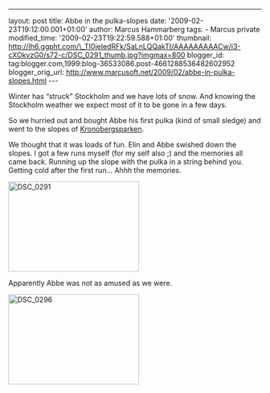 ---
layout: post
title: Abbe in the pulka-slopes
date: '2009-02-23T19:12:00.001+01:00'
author: Marcus Hammarberg
tags: - Marcus
private
modified_time: '2009-02-23T19:22:59.588+01:00'
thumbnail: http://lh6.ggpht.com/\_TI0jeIedRFk/SaLnLQQakTI/AAAAAAAAACw/i3-cXOkvzG0/s72-c/DSC_0291_thumb.jpg?imgmax=800
blogger_id: tag:blogger.com,1999:blog-36533086.post-4661288536482602952
blogger_orig_url: http://www.marcusoft.net/2009/02/abbe-in-pulka-slopes.html ---

Winter has “struck” Stockholm and we have lots of snow. And knowing the
Stockholm weather we expect most of it to be gone in a few days.

So we hurried out and bought Abbe his first pulka (kind of small sledge)
and went to the slopes of
<a href="http://www.hitta.se/LargeMap.aspx?var=Kronobergsparken"
target="_blank">Kronobergsparken</a>.

We thought that it was loads of fun. Elin and Abbe swished down the
slopes. I got a few runs myself (for my self also ;) and the memories
all came back. Running up the slope with the pulka in a string behind
you. Getting cold after the first run… Ahhh the memories.

[<img
src="http://lh6.ggpht.com/_TI0jeIedRFk/SaLnLQQakTI/AAAAAAAAACw/i3-cXOkvzG0/DSC_0291_thumb.jpg?imgmax=800"
style="border-top-width: 0px; border-left-width: 0px; border-bottom-width: 0px; border-right-width: 0px"
data-border="0" width="260" height="179" alt="DSC_0291" />](http://lh4.ggpht.com/_TI0jeIedRFk/SaLnK3BiXNI/AAAAAAAAACs/EKnEx5Dza4c/s1600-h/DSC_0291%5B2%5D.jpg)

Apparently Abbe was not as amused as we were.

[<img
src="http://lh3.ggpht.com/_TI0jeIedRFk/SaLnOJrYFjI/AAAAAAAAAC4/BSvIGio45n8/DSC_0296_thumb.jpg?imgmax=800"
style="border-top-width: 0px; border-left-width: 0px; border-bottom-width: 0px; border-right-width: 0px"
data-border="0" width="260" height="179" alt="DSC_0296" />](http://lh6.ggpht.com/_TI0jeIedRFk/SaLnNQCOT8I/AAAAAAAAAC0/91dhRMULzT0/s1600-h/DSC_0296%5B2%5D.jpg)
